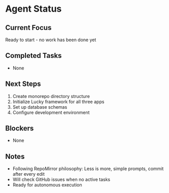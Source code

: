 # Agent Status

## Current Focus
Ready to start - no work has been done yet

## Completed Tasks
- None

## Next Steps
1. Create monorepo directory structure
2. Initialize Lucky framework for all three apps
3. Set up database schemas
4. Configure development environment

## Blockers
- None

## Notes
- Following RepoMirror philosophy: Less is more, simple prompts, commit after every edit
- Will check GitHub issues when no active tasks
- Ready for autonomous execution